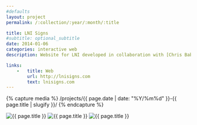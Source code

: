 ```yaml
---
#defaults
layout: project
permalink: /:collection/:year/:month/:title

title: LNI Signs
#subtitle: optional_subtitle
date: 2014-01-06
categories: interactive web
description: Website for LNI developed in collaboration with [Chris Babcock.](http://babcockdesign.net) LNI designs, builds, and deploys custom shelters, signs, and facades for several municipalities and an impressive set of corporate clients such as Nike, Time Warner, and Disney.

links:
    -   title: Web
        url: http://lnisigns.com
        text: lnisigns.com
---
```


<!-- set project media path -->
{% capture media %}
    /projects/{{ page.date | date: "%Y/%m%d" }}-{{ page.title | slugify }}/
{% endcapture %}
<!-- end -->

<!-- media --><img class="span8" src="{{media|strip}}lni-1.png" alt="{{ page.title }}">
<img class="span8" src="{{media|strip}}lni-2.png" alt="{{ page.title }}">
<img class="span8" src="{{media|strip}}lni-3.png" alt="{{ page.title }}">
